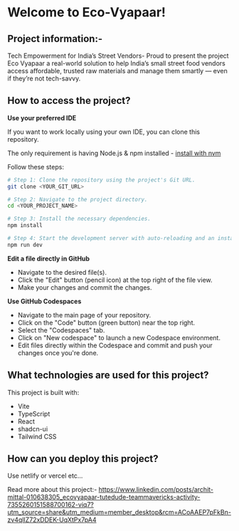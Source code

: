 # Welcome to Eco-Vyapaar!

## Project information:-

Tech Empowerment for India’s Street Vendors-
Proud to present the project Eco Vyapaar a real-world solution to help India’s small street food vendors access affordable, trusted raw materials and manage them smartly — even if they’re not tech-savvy.

## How to access the project?
**Use your preferred IDE**

If you want to work locally using your own IDE, you can clone this repository.

The only requirement is having Node.js & npm installed - [install with nvm](https://github.com/nvm-sh/nvm#installing-and-updating)

Follow these steps:

```sh
# Step 1: Clone the repository using the project's Git URL.
git clone <YOUR_GIT_URL>

# Step 2: Navigate to the project directory.
cd <YOUR_PROJECT_NAME>

# Step 3: Install the necessary dependencies.
npm install

# Step 4: Start the development server with auto-reloading and an instant preview.
npm run dev
```

**Edit a file directly in GitHub**

- Navigate to the desired file(s).
- Click the "Edit" button (pencil icon) at the top right of the file view.
- Make your changes and commit the changes.

**Use GitHub Codespaces**

- Navigate to the main page of your repository.
- Click on the "Code" button (green button) near the top right.
- Select the "Codespaces" tab.
- Click on "New codespace" to launch a new Codespace environment.
- Edit files directly within the Codespace and commit and push your changes once you're done.

## What technologies are used for this project?

This project is built with:

- Vite
- TypeScript
- React
- shadcn-ui
- Tailwind CSS

## How can you deploy this project?

Use netlify or vercel etc...

Read more about this project:- https://www.linkedin.com/posts/archit-mittal-010638305_ecovyapaar-tutedude-teammavericks-activity-7355260151588700162-viq7?utm_source=share&utm_medium=member_desktop&rcm=ACoAAEP7pFkBn-zv4qlIZ72xDDEK-UqXtPx7pA4
